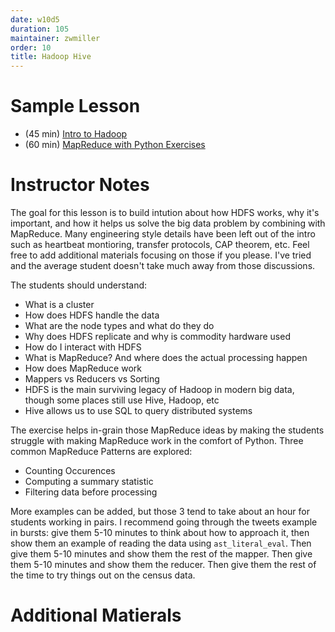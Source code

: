 ```yaml
---
date: w10d5
duration: 105
maintainer: zwmiller
order: 10
title: Hadoop Hive
---
```


# Sample Lesson

- (45 min) [Intro to Hadoop](intro_to_hadoop.pdf)
- (60 min) [MapReduce with Python Exercises](map_reduce_with_python_exercise.md)

# Instructor Notes

The goal for this lesson is to build intution about how HDFS works, why it's
important, and how it helps us solve the big data problem by combining with
MapReduce. Many engineering style details have been left out of the intro such
as heartbeat montioring, transfer protocols, CAP theorem, etc. Feel free to
add additional materials focusing on those if you please. I've tried and the
average student doesn't take much away from those discussions.

The students should understand:

* What is a cluster
* How does HDFS handle the data
* What are the node types and what do they do
* Why does HDFS replicate and why is commodity hardware used
* How do I interact with HDFS
* What is MapReduce? And where does the actual processing happen
* How does MapReduce work
* Mappers vs Reducers vs Sorting
* HDFS is the main surviving legacy of Hadoop in modern big data, though some
places still use Hive, Hadoop, etc
* Hive allows us to use SQL to query distributed systems

The exercise helps in-grain those MapReduce ideas by making the students
struggle with making MapReduce work in the comfort of Python. Three common
MapReduce Patterns are explored:

* Counting Occurences
* Computing a summary statistic
* Filtering data before processing

More examples can be added, but those 3 tend to take about an hour for
students working in pairs. I recommend going through the tweets example in
bursts: give them 5-10 minutes to think about how to approach it, then show
them an example of reading the data using `ast_literal_eval`. Then give them
5-10 minutes and show them the rest of the mapper. Then give them 5-10 minutes
and show them the reducer. Then give them the rest of the time to try things
out on the census data.

# Additional Matierals
